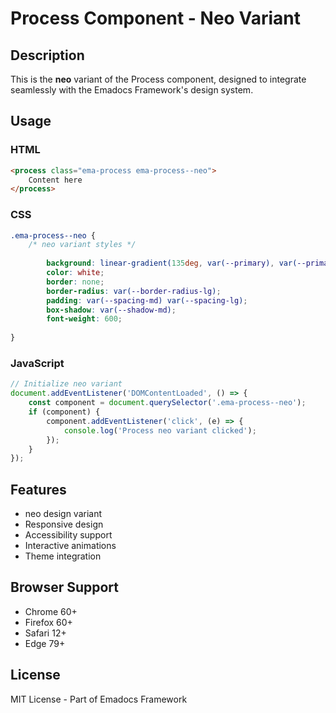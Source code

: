 # Process Component - Neo Variant

## Description
This is the **neo** variant of the Process component, designed to integrate seamlessly with the Emadocs Framework's design system.

## Usage

### HTML
```html
<process class="ema-process ema-process--neo">
    Content here
</process>
```

### CSS
```css
.ema-process--neo {
    /* neo variant styles */
    
        background: linear-gradient(135deg, var(--primary), var(--primary-dark));
        color: white;
        border: none;
        border-radius: var(--border-radius-lg);
        padding: var(--spacing-md) var(--spacing-lg);
        box-shadow: var(--shadow-md);
        font-weight: 600;
    
}
```

### JavaScript
```javascript
// Initialize neo variant
document.addEventListener('DOMContentLoaded', () => {
    const component = document.querySelector('.ema-process--neo');
    if (component) {
        component.addEventListener('click', (e) => {
            console.log('Process neo variant clicked');
        });
    }
});
```

## Features
- neo design variant
- Responsive design
- Accessibility support
- Interactive animations
- Theme integration

## Browser Support
- Chrome 60+
- Firefox 60+
- Safari 12+
- Edge 79+

## License
MIT License - Part of Emadocs Framework
